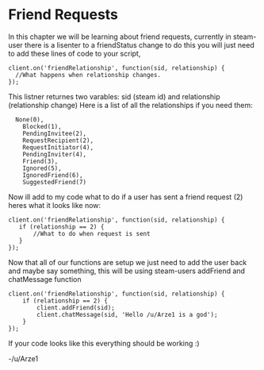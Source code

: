 # Friend Requests
In this chapter we will be learning about friend requests, currently in steam-user there is a lisenter to a friendStatus change to do this you will just need to add these lines of code to your script,
```
client.on('friendRelationship', function(sid, relationship) {
  //What happens when relationship changes.
});
```
This listner returnes two varables: sid (steam id) and relationship (relationship change)
Here is a list of all the relationships if you need them:
```
  None(0),
	Blocked(1),
	PendingInvitee(2),
	RequestRecipient(2),
	RequestInitiator(4),
	PendingInviter(4),
	Friend(3),
	Ignored(5),
	IgnoredFriend(6),
	SuggestedFriend(7)
 ```
 Now ill add to my code what to do if a user has sent a friend request (2)
 heres what it looks like now: 
 ```
 client.on('friendRelationship', function(sid, relationship) {
    if (relationship == 2) {
        //What to do when request is sent
    }
});
```
Now that all of our functions are setup we just need to add the user back and maybe say something,
this will be using steam-users addFriend and chatMessage function
```
client.on('friendRelationship', function(sid, relationship) {
    if (relationship == 2) {
        client.addFriend(sid);
        client.chatMessage(sid, 'Hello /u/Arze1 is a god');
    }
});
```
If your code looks like this everything should be working :)

-/u/Arze1
